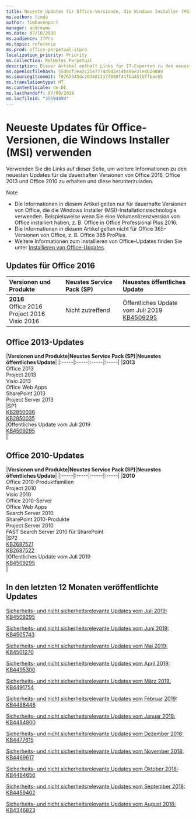 ```yaml
---
title: Neueste Updates für Office-Versionen, die Windows Installer (MSI) verwenden
ms.author: timda
author: TimDavenport
manager: andrewmo
ms.date: 07/10/2019
ms.audience: ITPro
ms.topic: reference
ms.prod: office-perpetual-itpro
localization_priority: Priority
ms.collection: RelNotes_Perpetual
description: Dieser Artikel enthält Links für IT-Experten zu den neuesten Updateinformationen für dauerhafte Versionen von Office 2016, Office 2013 und Office 2010
ms.openlocfilehash: 55d0cf2ea2c21e7774d9d2e14b496e21e4b26889
ms.sourcegitcommit: f0762345dc203481117f080f41fba451bffbac65
ms.translationtype: HT
ms.contentlocale: de-DE
ms.lasthandoff: 07/09/2019
ms.locfileid: "35594494"
---
```

# <a name="latest-updates-for-versions-of-office-that-use-windows-installer-msi"></a>Neueste Updates für Office-Versionen, die Windows Installer (MSI) verwenden

Verwenden Sie die Links auf dieser Seite, um weitere Informationen zu den neuesten Updates für die dauerhaften Versionen von Office 2016, Office 2013 und Office 2010 zu erhalten und diese herunterzuladen.
  
 
> [!NOTE]
> - Die Informationen in diesem Artikel gelten nur für dauerhafte Versionen von Office, die die Windows Installer (MSI)-Installationstechnologie verwenden. Beispielsweise wenn Sie eine Volumenlizenzversion von Office installiert haben, z. B. Office in Office Professional Plus 2016.
> - Die Informationen in diesem Artikel gelten nicht für Office 365-Versionen von Office, z. B. Office 365 ProPlus.
> - Weitere Informationen zum Installieren von Office-Updates finden Sie unter [Installieren von Office-Updates](https://support.office.com/article/2ab296f3-7f03-43a2-8e50-46de917611c5). 


## <a name="office-2016-updates"></a>Updates für Office 2016

|**Versionen und Produkte**|**Neustes Service Pack (SP)**|**Neuestes öffentliches Update**|
|:-----|:-----|:-----|
|**2016** <br/> Office 2016  <br/> Project 2016  <br/> Visio 2016  <br/> |Nicht zutreffend  <br/> |Öffentliches Update vom Juli 2019  <br/> [KB4509295](https://support.microsoft.com/help/4509295) <br/> |
   
## <a name="office-2013-updates"></a>Office 2013-Updates

|**Versionen und Produkte**|**Neustes Service Pack (SP)**|**Neuestes öffentliches Update**|
|:-----|:-----|:-----|:-----|
|**2013** <br/> Office 2013  <br/> Project 2013  <br/> Visio 2013  <br/> Office Web Apps  <br/> SharePoint 2013  <br/> Project Server 2013  <br/> |SP1 <br/> [KB2850036](https://support.microsoft.com/kb/2850036) <br/>[KB2850035](https://support.microsoft.com/kb/2850035) <br/> |Öffentliches Update vom Juli 2019  <br/> [KB4509295](https://support.microsoft.com/help/4509295) <br/> |
   
## <a name="office-2010-updates"></a>Office 2010-Updates

|**Versionen und Produkte**|**Neustes Service Pack (SP)**|**Neuestes öffentliches Update**|
|:-----|:-----|:-----|:-----|
|**2010** <br/> Office 2010-Produktfamilien  <br/> Project 2010  <br/> Visio 2010  <br/> Office 2010-Server  <br/> Office Web Apps  <br/> Search Server 2010  <br/> SharePoint 2010-Produkte  <br/> Project Server 2010  <br/> FAST Search Server 2010 für SharePoint  <br/> |SP2 <br/>[KB2687521](https://support.microsoft.com/kb/2687521) <br/> [KB2687522](https://support.microsoft.com/kb/2687522) <br/> |Öffentliches Update vom Juli 2019  <br/> [KB4509295](https://support.microsoft.com/help/4509295) <br/>|
   

   
## <a name="updates-released-in-past-12-months"></a>In den letzten 12 Monaten veröffentlichte Updates

[Sicherheits- und nicht sicherheitsrelevante Updates vom Juli 2019: KB4509295](https://support.microsoft.com/help/4509295)

[Sicherheits- und nicht sicherheitsrelevante Updates vom Juni 2019: KB4505743](https://support.microsoft.com/help/4505743)


  [Sicherheits- und nicht sicherheitsrelevante Updates vom Mai 2019: KB4501270](https://support.microsoft.com/de-DE/help/4501270)


  [Sicherheits- und nicht sicherheitsrelevante Updates vom April 2019: KB4495300](https://support.microsoft.com/de-DE/help/4495300)


  [Sicherheits- und nicht sicherheitsrelevante Updates vom März 2019: KB4491754](https://support.microsoft.com/de-DE/help/4491754) 

[Sicherheits- und nicht sicherheitsrelevante Updates vom Februar 2019: KB4488446](https://support.microsoft.com/help/4488446)

[Sicherheits- und nicht sicherheitsrelevante Updates vom Januar 2019: KB4484800](https://support.microsoft.com/help/4484800)

[Sicherheits- und nicht sicherheitsrelevante Updates vom Dezember 2018: KB4477615](https://support.microsoft.com/help/4477615)

[Sicherheits- und nicht sicherheitsrelevante Updates vom November 2018: KB4469617](https://support.microsoft.com/help/4469617)

[Sicherheits- und nicht sicherheitsrelevante Updates vom Oktober 2018: KB4464656](https://support.microsoft.com/help/4464656)

[Sicherheits- und nicht sicherheitsrelevante Updates vom September 2018: KB4459402](https://support.microsoft.com/help/4459402) 

[Sicherheits- und nicht sicherheitsrelevante Updates vom August 2018: KB4346823](https://support.microsoft.com/help/4346823)   

   

  


  
 
  
 
  

  
   
  
